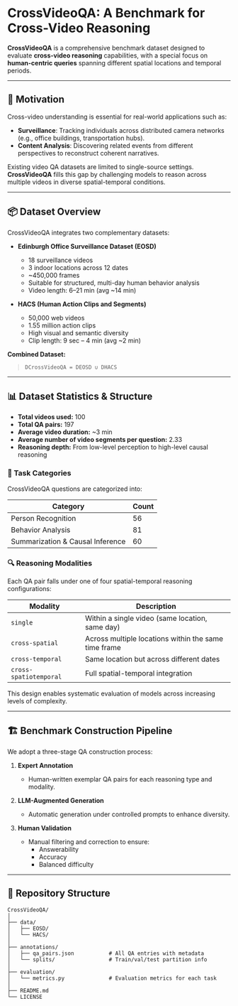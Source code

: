 # CrossVideoQA: A Benchmark for Cross-Video Reasoning

**CrossVideoQA** is a comprehensive benchmark dataset designed to evaluate **cross-video reasoning** capabilities, with a special focus on **human-centric queries** spanning different spatial locations and temporal periods.

---

## 🧠 Motivation

Cross-video understanding is essential for real-world applications such as:

- **Surveillance**: Tracking individuals across distributed camera networks (e.g., office buildings, transportation hubs).
- **Content Analysis**: Discovering related events from different perspectives to reconstruct coherent narratives.

Existing video QA datasets are limited to single-source settings. **CrossVideoQA** fills this gap by challenging models to reason across multiple videos in diverse spatial-temporal conditions.

---

## 📦 Dataset Overview

CrossVideoQA integrates two complementary datasets:

- **Edinburgh Office Surveillance Dataset (EOSD)**  
  - 18 surveillance videos  
  - 3 indoor locations across 12 dates  
  - ~450,000 frames  
  - Suitable for structured, multi-day human behavior analysis  
  - Video length: 6–21 min (avg ~14 min)

- **HACS (Human Action Clips and Segments)**  
  - 50,000 web videos  
  - 1.55 million action clips  
  - High visual and semantic diversity  
  - Clip length: 9 sec – 4 min (avg ~2 min)

**Combined Dataset:**  
> `DCrossVideoQA = DEOSD ∪ DHACS`

---

## 📊 Dataset Statistics & Structure

- **Total videos used:** 100  
- **Total QA pairs:** 197  
- **Average video duration:** ~3 min  
- **Average number of video segments per question:** 2.33  
- **Reasoning depth:** From low-level perception to high-level causal reasoning

### 🧪 Task Categories

CrossVideoQA questions are categorized into:

| Category                      | Count |
|------------------------------|-------|
| Person Recognition           | 56    |
| Behavior Analysis            | 81    |
| Summarization & Causal Inference | 60    |

### 🔍 Reasoning Modalities

Each QA pair falls under one of four spatial-temporal reasoning configurations:

| Modality               | Description                                              |
|------------------------|----------------------------------------------------------|
| `single`              | Within a single video (same location, same day)          |
| `cross-spatial`       | Across multiple locations within the same time frame     |
| `cross-temporal`      | Same location but across different dates                 |
| `cross-spatiotemporal`| Full spatial-temporal integration                        |

This design enables systematic evaluation of models across increasing levels of complexity.

---

## 🏗️ Benchmark Construction Pipeline

We adopt a three-stage QA construction process:

1. **Expert Annotation**  
   - Human-written exemplar QA pairs for each reasoning type and modality.

2. **LLM-Augmented Generation**  
   - Automatic generation under controlled prompts to enhance diversity.

3. **Human Validation**  
   - Manual filtering and correction to ensure:
     - Answerability
     - Accuracy
     - Balanced difficulty

---

## 📁 Repository Structure

```plaintext
CrossVideoQA/
│
├── data/
│   ├── EOSD/
│   └── HACS/
│
├── annotations/
│   ├── qa_pairs.json           # All QA entries with metadata
│   └── splits/                 # Train/val/test partition info
│
├── evaluation/
│   └── metrics.py              # Evaluation metrics for each task
│
├── README.md
└── LICENSE
